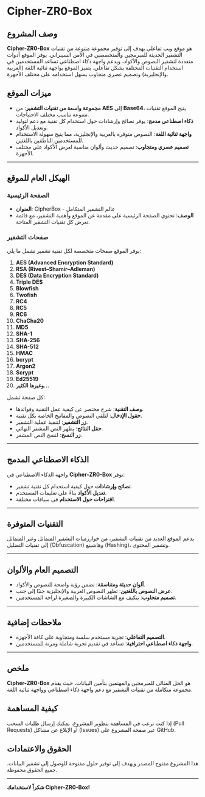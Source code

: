 # Cipher-ZR0-Box

## وصف المشروع
**Cipher-ZR0-Box** هو موقع ويب تفاعلي يهدف إلى توفير مجموعة متنوعة من تقنيات التشفير الحديثة للمبرمجين والمتخصصين في الأمن السيبراني. يوفر الموقع أدوات متعددة لتشفير النصوص والأكواد، ويدعم واجهة ذكاء اصطناعي تساعد المستخدمين في استخدام التقنيات المختلفة بشكل تفاعلي. يتميز الموقع بواجهة ثنائية اللغة (العربية والإنجليزية) وتصميم عصري متجاوب يسهل استخدامه على مختلف الأجهزة.

## ميزات الموقع
- **مجموعة واسعة من تقنيات التشفير**: من **AES** إلى **Base64**، يتيح الموقع تقنيات متنوعة تناسب مختلف الاحتياجات.
- **ذكاء اصطناعي مدمج**: يوفر نصائح وإرشادات حول استخدام كل تقنية مع دعم لتوليد وتعديل الأكواد.
- **واجهة ثنائية اللغة**: النصوص متوفرة بالعربية والإنجليزية، مما يتيح سهولة الاستخدام للمستخدمين الناطقين باللغتين.
- **تصميم عصري ومتجاوب**: تصميم حديث وألوان مناسبة لعرض الأكواد على مختلف الأجهزة.

---

## الهيكل العام للموقع

### الصفحة الرئيسية
- **العنوان**: CipherBox - عالم التشفير المتكامل
- **الوصف**: تحتوي الصفحة الرئيسية على مقدمة عن الموقع وأهمية التشفير، مع قائمة تعرض كل تقنيات التشفير المتاحة.

### صفحات التشفير
يوفر الموقع صفحات متخصصة لكل تقنية تشفير تشمل ما يلي:
1. **AES (Advanced Encryption Standard)**
2. **RSA (Rivest–Shamir–Adleman)**
3. **DES (Data Encryption Standard)**
4. **Triple DES**
5. **Blowfish**
6. **Twofish**
7. **RC4**
8. **RC5**
9. **RC6**
10. **ChaCha20**
11. **MD5**
12. **SHA-1**
13. **SHA-256**
14. **SHA-512**
15. **HMAC**
16. **bcrypt**
17. **Argon2**
18. **Scrypt**
19. **Ed25519**
20. **وغيرها الكثير...**

كل صفحة تشمل:
- **وصف التقنية**: شرح مختصر عن كيفية عمل التقنية وفوائدها.
- **حقول الإدخال**: لتلقي النصوص والمفاتيح الخاصة بكل تقنية.
- **زر التشفير**: لتنفيذ عملية التشفير.
- **حقل النتائج**: يظهر النص المشفر النهائي.
- **زر النسخ**: لنسخ النص المشفر.

---

## الذكاء الاصطناعي المدمج
واجهة الذكاء الاصطناعي في **Cipher-ZR0-Box** توفر:
- **نصائح وإرشادات** حول كيفية استخدام كل تقنية تشفير.
- **تعديل الأكواد** بناءً على تعليمات المستخدم.
- **اقتراحات حول الاستخدام** في سياقات مختلفة.

---

## التقنيات المتوفرة
يدعم الموقع العديد من تقنيات التشفير، من خوارزميات التشفير المتماثل وغير المتماثل إلى تقنيات التضليل (Obfuscation) وهاشينغ (Hashing)، وتشفير المحتوى.

---

## التصميم العام والألوان
- **ألوان حديثة ومتناسقة**: تضمن رؤية واضحة للنصوص والأكواد.
- **عرض النصوص باللغتين**: تظهر النصوص العربية والإنجليزية جنبًا إلى جنب.
- **تصميم متجاوب**: يتكيف مع الشاشات الكبيرة والصغيرة لراحة المستخدمين.

---

## ملاحظات إضافية
- **التصميم التفاعلي**: تجربة مستخدم سلسة ومتجاوبة على كافة الأجهزة.
- **واجهة ذكاء اصطناعي احترافية**: تساعد في تقديم تجربة شاملة ومرنة للمستخدمين.

---

## ملخص
**Cipher-ZR0-Box** هو الحل المثالي للمبرمجين والمهتمين بتأمين البيانات، حيث يقدم مجموعة متكاملة من تقنيات التشفير مع دعم واجهة ذكاء اصطناعي وواجهة ثنائية اللغة.

## كيفية المساهمة
إذا كنت ترغب في المساهمة بتطوير المشروع، يمكنك إرسال طلبات السحب (Pull Requests) أو الإبلاغ عن مشاكل (Issues) عبر صفحة المشروع على GitHub.

## الحقوق والاعتمادات
هذا المشروع مفتوح المصدر ويهدف إلى توفير حلول مفتوحة للوصول إلى تشفير البيانات. جميع الحقوق محفوظة.

---

**شكراً لاستخدامك Cipher-ZR0-Box!**
